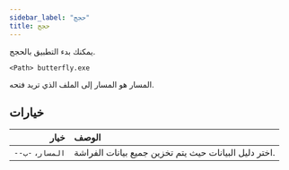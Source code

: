 ```yaml
---
sidebar_label: "حجج"
title: حجج
---
```


يمكنك بدء التطبيق بالحجج.

`<Path> butterfly.exe`

المسار هو المسار إلى الملف الذي تريد فتحه.

## خيارات

|             خيار | الوصف                                                 |
| ----------------:|:----------------------------------------------------- |
| `--المسار`، `-ب` | اختر دليل البيانات حيث يتم تخزين جميع بيانات الفراشة. |
